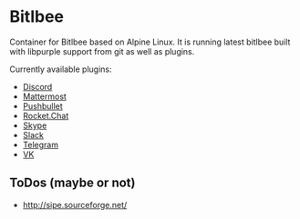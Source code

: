 # Bitlbee

Container for Bitlbee based on Alpine Linux. It is running latest bitlbee built with libpurple support from git as well as plugins.

Currently available plugins:

* [Discord](https://github.com/sm00th/bitlbee-discord)
* [Mattermost](https://github.com/EionRobb/purple-mattermost)
* [Pushbullet](https://github.com/EionRobb/pidgin-pushbullet)
* [Rocket.Chat](https://bitbucket.org/EionRobb/purple-rocketchat)
* [Skype](https://github.com/EionRobb/skype4pidgin)
* [Slack](https://github.com/dylex/slack-libpurple)
* [Telegram](https://github.com/majn/telegram-purple)
* [VK](https://bitbucket.org/olegoandreev/purple-vk-plugin)

## ToDos (maybe or not)

* http://sipe.sourceforge.net/
